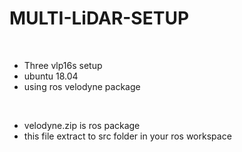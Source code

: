 # MULTI-LiDAR-SETUP
</br>

- Three vlp16s setup
- ubuntu 18.04
- using ros velodyne package

</br>

- velodyne.zip is ros package
- this file extract to src folder in your ros workspace
